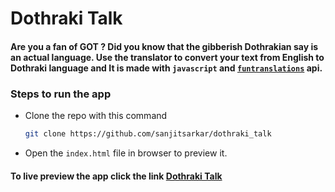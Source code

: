 # Dothraki Talk
#### Are you a fan of GOT ? Did you know that the gibberish Dothrakian say is an actual language. Use the translator to convert your text from English to Dothraki language and It is made with `javascript` and [`funtranslations`](https://funtranslations.com/api/) api.
### Steps to run the app
- Clone the repo with this command

    ```bash
    git clone https://github.com/sanjitsarkar/dothraki_talk
    ```
- Open the `index.html` file in browser to preview it.

#### To live preview the app click the link [Dothraki Talk](https://xdothrakitalk.netlify.app/)

